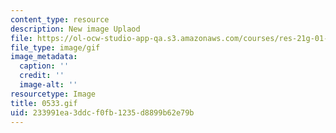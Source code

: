 ```yaml
---
content_type: resource
description: New image Uplaod
file: https://ol-ocw-studio-app-qa.s3.amazonaws.com/courses/res-21g-01-kana-spring-2010/233991ea3ddcf0fb1235d8899b62e79b_0533.gif
file_type: image/gif
image_metadata:
  caption: ''
  credit: ''
  image-alt: ''
resourcetype: Image
title: 0533.gif
uid: 233991ea-3ddc-f0fb-1235-d8899b62e79b
---
```

